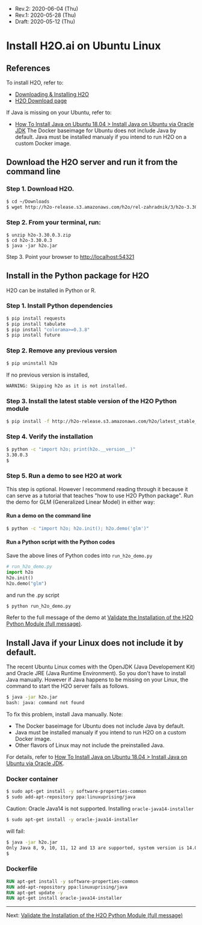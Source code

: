 * Rev.2: 2020-06-04 (Thu)
* Rev.1: 2020-05-28 (Thu)
* Draft: 2020-05-12 (Thu)

# Install H2O.ai on Ubuntu Linux
## References
To install H2O, refer to:
* [Downloading & Installing H2O](http://docs.h2o.ai/h2o/latest-stable/h2o-docs/downloading.html)
* [H2O Download page](http://h2o-release.s3.amazonaws.com/h2o/latest_stable.html)

If Java is missing on your Ubuntu, refer to:
* [How To Install Java on Ubuntu 18.04 > Install Java on Ubuntu via Oracle JDK](https://www.hostinger.com/tutorials/install-java-ubuntu)
The Docker baseimage for Ubuntu does not include Java by default. Java must be installed manualy if you intend to run H2O on a custom Docker image.

## Download the H2O server and run it from the command line

### Step 1. Download H2O.

```bash
$ cd ~/Downloads
$ wget http://h2o-release.s3.amazonaws.com/h2o/rel-zahradnik/3/h2o-3.30.0.3.zip
```

### Step 2. From your terminal, run:

```bah
$ unzip h2o-3.30.0.3.zip
$ cd h2o-3.30.0.3
$ java -jar h2o.jar
```

Step 3. Point your browser to [http://localhost:54321](http://localhost:54321/)

## Install in the Python package for H2O

H2O can be installed in Python or R. 

### Step 1. Install Python dependencies

```bash
$ pip install requests
$ pip install tabulate
$ pip install "colorama>=0.3.8"
$ pip install future
```

### Step 2. Remove any previous version

```bash
$ pip uninstall h2o
```
If no previous version is installed,
```bash
WARNING: Skipping h2o as it is not installed.
```
### Step 3. Install the latest stable version of the H2O Python module
```bash
$ pip install -f http://h2o-release.s3.amazonaws.com/h2o/latest_stable_Py.html h2o
```

### Step 4. Verify the installation
```bash
$ python -c "import h2o; print(h2o.__version__)"
3.30.0.3
$
```
### Step 5. Run a demo to see H2O at work
This step is optional. However I recommend reading through it because it can serve as a tutorial that teaches "how to use H2O Python package". Run the demo for GLM (Generalized Linear Model) in either way:

#### Run a demo on the command line
```bash
$ python -c "import h2o; h2o.init(); h2o.demo('glm')"
```
#### Run a Python script with the Python codes
Save the above lines of Python codes into `run_h2o_demo.py`
```python
# run_h2o_demo.py
import h2o
h2o.init()
h2o.demo("glm")
```
and run the .py script
```bash
$ python run_h2o_demo.py
```

Refer to the full message of the demo at [Validate the Installation of the H2O Python Module (full message)](https://github.com/aimldl/python3/blob/master/packages/h2o/how_to/validate_the_installation_of_the_h2o_python_module-full_message.md).

## Install Java if your Linux does not include it by default.
The recent Ubuntu Linux comes with the OpenJDK (Java Developement Kit) and Oracle JRE (Java Runtime Environment). So you don't have to install Java manually. However if Java happens to be missing on your Linux, the command to start the H2O server fails as follows.
```bash
$ java -jar h2o.jar
bash: java: command not found
```
To fix this problem, install Java manually. Note:
* The Docker baseimage for Ubuntu does not include Java by default.
* Java must be installed manualy if you intend to run H2O on a custom Docker image.
* Other flavors of Linux may not include the preinstalled Java.

For details, refer to [How To Install Java on Ubuntu 18.04 > Install Java on Ubuntu via Oracle JDK](https://www.hostinger.com/tutorials/install-java-ubuntu).

### Docker container
```bash
$ sudo apt-get install -y software-properties-common
$ sudo add-apt-repository ppa:linuxuprising/java


```

Caution: Oracle Java14 is not supported.
Installing `oracle-java14-installer`
```bash
$ sudo apt-get install -y oracle-java14-installer
```
will fail:
```bash
$ java -jar h2o.jar
Only Java 8, 9, 10, 11, 12 and 13 are supported, system version is 14.0.1
$
```

### Dockerfile
```dockerfile
RUN apt-get install -y software-properties-common
RUN add-apt-repository ppa:linuxuprising/java
RUN apt-get update -y
RUN apt-get install oracle-java14-installer
```
-------------------
Next: [Validate the Installation of the H2O Python Module (full message)](https://github.com/aimldl/python3/blob/master/packages/h2o/how_to/validate_the_installation_of_the_h2o_python_module-full_message.md)
